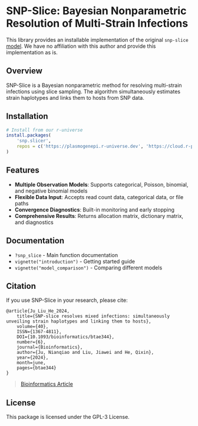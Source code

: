 # SNP-Slice: Bayesian Nonparametric Resolution of Multi-Strain Infections
This library provides an installable implementation of the original `snp-slice` [model](https://github.com/nianqiaoju/snp-slice). We have no affiliation with this author and provide this implementation as is.

## Overview

SNP-Slice is a Bayesian nonparametric method for resolving multi-strain infections using slice sampling. The algorithm simultaneously estimates strain haplotypes and links them to hosts from SNP data.

## Installation

```r
# Install from our r-universe
install.packages(
    'snp.slicer', 
    repos = c('https://plasmogenepi.r-universe.dev', 'https://cloud.r-project.org')
)
```

## Features

- **Multiple Observation Models**: Supports categorical, Poisson, binomial, and negative binomial models
- **Flexible Data Input**: Accepts read count data, categorical data, or file paths
- **Convergence Diagnostics**: Built-in monitoring and early stopping
- **Comprehensive Results**: Returns allocation matrix, dictionary matrix, and diagnostics

## Documentation

- `?snp_slice` - Main function documentation
- `vignette("introduction")` - Getting started guide
- `vignette("model_comparison")` - Comparing different models

## Citation

If you use SNP-Slice in your research, please cite:

```
@article{Ju_Liu_He_2024,
    title={SNP-slice resolves mixed infections: simultaneously unveiling strain haplotypes and linking them to hosts},
    volume={40},
    ISSN={1367-4811},
    DOI={10.1093/bioinformatics/btae344},
    number={6},
    journal={Bioinformatics},
    author={Ju, Nianqiao and Liu, Jiawei and He, Qixin},
    year={2024},
    month=june,
    pages={btae344}
}
```
> [Bioinformatics Article](https://academic.oup.com/bioinformatics/article/40/6/btae344/7695237)

## License

This package is licensed under the GPL-3 License.
